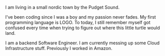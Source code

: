---
---

I am living in a small nordic town by the Pudget Sound.

I've been coding since I was a boy and my passion never fades. My first programming language is LOGO. To today, I still remember myself got confused every time when trying to figure out where this little turtle would land.

I am a backend Software Engineer. I am currently messing up some Cloud Infrastructure stuff. Previously I worked in Amazon.
